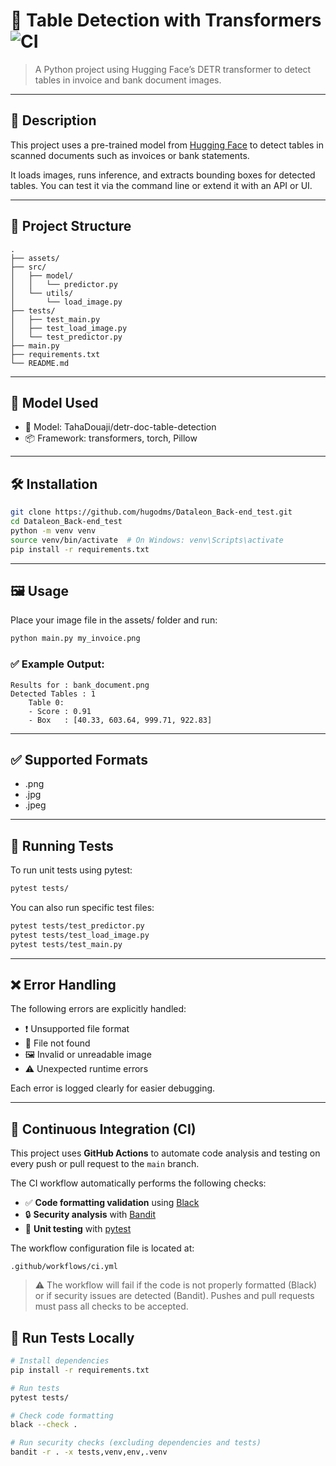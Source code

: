 # 📄 Table Detection with Transformers ![CI](https://github.com/hugodms/Dataleon_Back-end_test/actions/workflows/ci.yml/badge.svg?branch=main)


> A Python project using Hugging Face’s DETR transformer to detect tables in invoice and bank document images.

---

## 🚀 Description

This project uses a pre-trained model from [Hugging Face](https://huggingface.co/TahaDouaji/detr-doc-table-detection) to detect tables in scanned documents such as invoices or bank statements.

It loads images, runs inference, and extracts bounding boxes for detected tables. You can test it via the command line or extend it with an API or UI.

---

## 📂 Project Structure

```
.
├── assets/
├── src/
│   ├── model/
│   │   └── predictor.py
│   └── utils/
│       └── load_image.py
├── tests/
│   ├── test_main.py
│   ├── test_load_image.py
│   └── test_predictor.py
├── main.py
├── requirements.txt
└── README.md
```

---

## 🧠 Model Used

- 🔗 Model: TahaDouaji/detr-doc-table-detection
- 📦 Framework: transformers, torch, Pillow

---

## 🛠️ Installation
```bash
git clone https://github.com/hugodms/Dataleon_Back-end_test.git
cd Dataleon_Back-end_test
python -m venv venv
source venv/bin/activate  # On Windows: venv\Scripts\activate
pip install -r requirements.txt
```

---

## 🖼️ Usage

Place your image file in the assets/ folder and run:

```bash
python main.py my_invoice.png
```

### ✅ Example Output:

```
Results for : bank_document.png
Detected Tables : 1
	Table 0:
	- Score : 0.91
	- Box   : [40.33, 603.64, 999.71, 922.83]
```
---

## ✅ Supported Formats

- .png  
- .jpg  
- .jpeg

---

## 🧪 Running Tests

To run unit tests using pytest:
```bash
pytest tests/
```
You can also run specific test files:
```bash
pytest tests/test_predictor.py  
pytest tests/test_load_image.py  
pytest tests/test_main.py
```

---

## ❌ Error Handling

The following errors are explicitly handled:

- ❗ Unsupported file format  
- 📂 File not found  
- 🖼️ Invalid or unreadable image  
- ⚠️ Unexpected runtime errors

Each error is logged clearly for easier debugging.

---

## 🔁 Continuous Integration (CI)

This project uses **GitHub Actions** to automate code analysis and testing on every push or pull request to the `main` branch.

The CI workflow automatically performs the following checks:

- ✅ **Code formatting validation** using [Black](https://black.readthedocs.io/en/stable/)  
- 🔒 **Security analysis** with [Bandit](https://bandit.readthedocs.io/en/latest/)  
- 🧪 **Unit testing** with [pytest](https://docs.pytest.org/)

The workflow configuration file is located at:
```
.github/workflows/ci.yml
```

> ⚠️ The workflow will fail if the code is not properly formatted (Black) or if security issues are detected (Bandit). Pushes and pull requests must pass all checks to be accepted.

## 🚀 Run Tests Locally

```bash
# Install dependencies
pip install -r requirements.txt

# Run tests
pytest tests/

# Check code formatting
black --check .

# Run security checks (excluding dependencies and tests)
bandit -r . -x tests,venv,env,.venv
```
